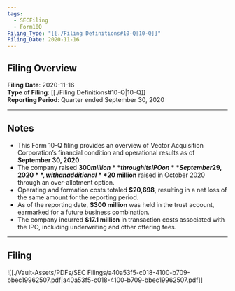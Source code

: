 ```yaml
---
tags:
  - SECFiling
  - Form10Q
Filing_Type: "[[./Filing Definitions#10-Q|10-Q]]"
Filing_Date: 2020-11-16
---
```


## Filing Overview

**Filing Date**: 2020-11-16  
**Type of Filing**: [[./Filing Definitions#10-Q|10-Q]]  
**Reporting Period**: Quarter ended September 30, 2020  

---

## Notes

- This Form 10-Q filing provides an overview of Vector Acquisition Corporation’s financial condition and operational results as of **September 30, 2020**.
- The company raised **$300 million** through its IPO on **September 29, 2020**, with an additional **$20 million** raised in October 2020 through an over-allotment option.
- Operating and formation costs totaled **$20,698**, resulting in a net loss of the same amount for the reporting period.
- As of the reporting date, **$300 million** was held in the trust account, earmarked for a future business combination.
- The company incurred **$17.1 million** in transaction costs associated with the IPO, including underwriting and other offering fees.

---

## Filing

![[./Vault-Assets/PDFs/SEC Filings/a40a53f5-c018-4100-b709-bbec19962507.pdf|a40a53f5-c018-4100-b709-bbec19962507.pdf]]
